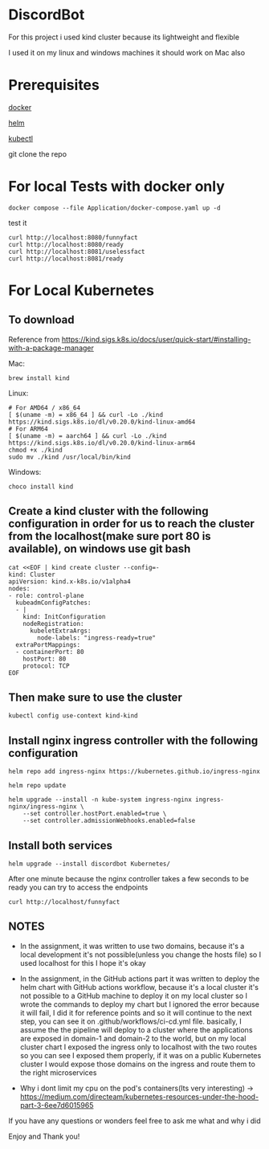 # DiscordBot
For this project i used kind cluster because its lightweight and flexible

I used it on my linux and windows machines it should work on Mac also



# Prerequisites
[docker](https://docs.docker.com/engine/install/)

[helm](https://helm.sh/docs/intro/install/)

[kubectl](https://kubernetes.io/docs/tasks/tools/)

git clone the repo

# For local Tests with docker only
```
docker compose --file Application/docker-compose.yaml up -d
```

test it
```
curl http://localhost:8080/funnyfact
curl http://localhost:8080/ready
curl http://localhost:8081/uselessfact
curl http://localhost:8081/ready
```

# For Local Kubernetes

## To download

Reference from https://kind.sigs.k8s.io/docs/user/quick-start/#installing-with-a-package-manager

Mac:

```
brew install kind
```

Linux:
```
# For AMD64 / x86_64
[ $(uname -m) = x86_64 ] && curl -Lo ./kind https://kind.sigs.k8s.io/dl/v0.20.0/kind-linux-amd64
# For ARM64
[ $(uname -m) = aarch64 ] && curl -Lo ./kind https://kind.sigs.k8s.io/dl/v0.20.0/kind-linux-arm64
chmod +x ./kind
sudo mv ./kind /usr/local/bin/kind
```

Windows:
```
choco install kind
```

## Create a kind cluster with the following configuration in order for us to reach the cluster from the localhost(make sure port 80 is available), on windows use git bash
```
cat <<EOF | kind create cluster --config=-
kind: Cluster
apiVersion: kind.x-k8s.io/v1alpha4
nodes:
- role: control-plane
  kubeadmConfigPatches:
  - |
    kind: InitConfiguration
    nodeRegistration:
      kubeletExtraArgs:
        node-labels: "ingress-ready=true"
  extraPortMappings:
  - containerPort: 80
    hostPort: 80
    protocol: TCP
EOF
```


## Then make sure to use the cluster
```
kubectl config use-context kind-kind
```


## Install nginx ingress controller with the following configuration
```
helm repo add ingress-nginx https://kubernetes.github.io/ingress-nginx

helm repo update

helm upgrade --install -n kube-system ingress-nginx ingress-nginx/ingress-nginx \
    --set controller.hostPort.enabled=true \
    --set controller.admissionWebhooks.enabled=false
```


## Install both services
```
helm upgrade --install discordbot Kubernetes/
```

After one minute because the nginx controller takes a few seconds to be ready you can try to access the endpoints

```
curl http://localhost/funnyfact
```


## NOTES

- In the assignment, it was written to use two domains, because it's a local development it's not possible(unless you change the hosts file) so I used localhost for this I hope it's okay

- In the assignment, in the GitHub actions part it was written to deploy the helm chart with GitHub actions workflow, because it's a local cluster it's not possible to a GitHub machine to deploy it on my local cluster so I wrote the commands to deploy my chart but I ignored the error because it will fail, I did it for reference points and so it will continue to the next step, you can see it on .github/workflows/ci-cd.yml file.
  basically, I assume the the pipeline will deploy to a cluster where the applications are exposed in domain-1 and domain-2 to the world, but on my local cluster chart I exposed the ingress only to localhost with the two routes so you can see I exposed them properly, if it was on a public Kubernetes cluster I would expose those domains on the ingress and route them to the right microservices
- Why i dont limit my cpu on the pod's containers(Its very interesting) -> https://medium.com/directeam/kubernetes-resources-under-the-hood-part-3-6ee7d6015965

If you have any questions or wonders feel free to ask me what and why i did

Enjoy and Thank you!
